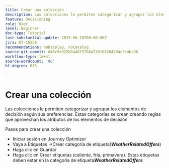 ```yaml
---
title: Crear una colección
description: Las colecciones le permiten categorizar y agrupar los elementos de decisión según sus preferencias. Estas categorías se crean creando reglas que aprovechan los atributos de los elementos de decisión.
feature: Decisioning
role: User
level: Beginner
doc-type: Tutorial
last-substantial-update: 2025-06-10T00:00:00Z
jira: KT-18258
recommendations: noDisplay, noCatalog
source-git-commit: d46c5a922b8448f57b8a730188284294c3caba96
workflow-type: tm+mt
source-wordcount: '96'
ht-degree: 64%

---
```



# Crear una colección

Las colecciones le permiten categorizar y agrupar los elementos de decisión según sus preferencias. Estas categorías se crean creando reglas que aprovechan los atributos de los elementos de decisión.

Pasos para crear una colección

* Iniciar sesión en Journey Optimizer
* Vaya a Etiquetas ->Crear categoría de etiqueta(_&#x200B;**WeatherRelatedOffers**&#x200B;_)
* Haga clic en Guardar
* Haga clic en Crear etiquetas (caliente, fría, primavera). Estas etiquetas deben estar en la categoría de etiqueta _&#x200B;**WeatherRelatedOffers**&#x200B;_

